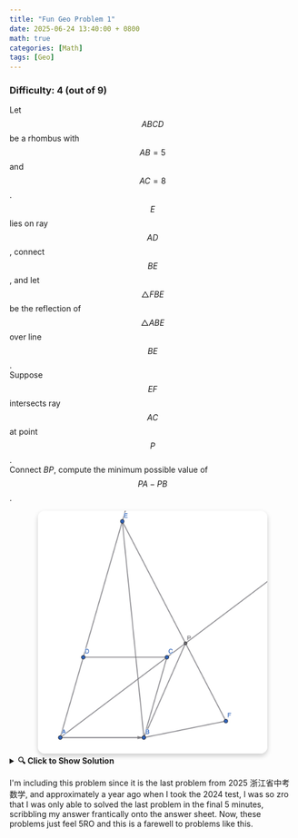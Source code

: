 ```yaml
---
title: "Fun Geo Problem 1"
date: 2025-06-24 13:40:00 + 0800
math: true
categories: [Math]
tags: [Geo]
---
```


### Difficulty: 4 (out of 9)
Let $$ABCD$$ be a rhombus with $$AB = 5$$ and $$AC = 8$$. $$E$$ lies on ray $$AD$$, connect $$BE$$, and let $$\triangle FBE$$ be the reflection of $$\triangle ABE$$ over line $$BE$$.  
Suppose $$EF$$ intersects ray $$AC$$ at point $$P$$.  
Connect $BP$, compute the minimum possible value of $$PA - PB$$.

<div style="text-align: center;">
  <img src="/assets/img/geo1.png" alt="Geometric Diagram" style="max-width: 80%; height: auto; border-radius: 12px; box-shadow: 0 4px 8px rgba(0, 0, 0, 0.2);" />
</div>

<details>
  <summary><strong>🔍 Click to Show Solution</strong></summary>
  <br>
  <p>
    Auxiliary lines: We drop perpendiculars from $B$ to $AD$ and $AC$, intersecting at $G$, $Q$ respectively.
  </p>
  <br>
    <div style="text-align: center;">
    <img src="/assets/img/geo2.png" alt="Geometric Diagram" style="max-width: 80%; height: auto; border-radius: 12px; box-shadow: 0 4px 8px rgba(0, 0, 0, 0.2);" />
    </div>
    <br>
    <p>
    Since we are dealing with the lengths $PA$ and $PB$, we try to find connections between them.
    Set $PB = x$, therefore $PG = \sqrt{x^2-9}$.<br>
    So we have:
    \[PA-PB = \sqrt{x^2-9}+4-x\]
    Without thinking about differentiation, we manipulate this algebraic expression, which is key to this question:
    \[\sqrt{x^2-9}+4-x = 4 + \frac{-9}{\sqrt{x^2-9}+x}\]
    Now, looking at the right hand side, we realize that we need to minimize $x$ in order to achieve the minimum. (as long as $x>3$)
    <br>
    But when does that happen? There is a certain range for $PB$ since it's a line segment, that's for sure.<br>
    We notice that $B$ is a fixed point, and that $P$ is always on $EF$. But $EF$ is not static though, hmmmm...
    Wait, but $EF$ is the reflection of $AE$, and $AE$ is static!<br>
    Thus, the minimum value of $PB$ can be achieved when $PB$ is perpendicular to $EF$, and utilizing symmetry, it suffices to compute $BQ$, and substituting it back as $x$.<br>
    We have infinite ways to get $BQ = \frac{24}{5}$.<br>
    Now,
    \[\min(PA-PB) = \sqrt{(\frac{24}{5})^2-9}+4-\frac{24}{5} = \boxed{\frac{3\sqrt{39}-4}{5}}\]

    Holy latex practice!
    </p> 
</details>

<p>
I'm including this problem since it is the last problem from 2025 浙江省中考数学, and approximately a year ago when I took the 2024 test, I was so zro that I was only able to solved the last problem in the final 5 minutes, scribbling my answer frantically onto the answer sheet. Now, these problems just feel 5RO and this is a farewell to problems like this.
</p>